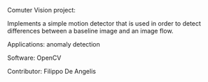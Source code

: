Comuter Vision project:

Implements a simple motion detector that is used in order to detect differences between a baseline image and an image flow.

Applications: anomaly detection

Software: OpenCV

Contributor: Filippo De Angelis
